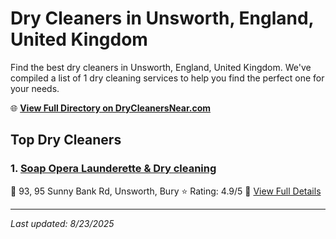 # Dry Cleaners in Unsworth, England, United Kingdom

Find the best dry cleaners in Unsworth, England, United Kingdom. We've compiled a list of 1 dry cleaning services to help you find the perfect one for your needs.

🌐 **[View Full Directory on DryCleanersNear.com](https://drycleanersnear.com/city/United%20Kingdom/England/Unsworth)**

## Top Dry Cleaners

### 1. [Soap Opera Launderette & Dry cleaning](https://drycleanersnear.com/dryCleaner/6892b7367a636409f9a338a3/soap-opera-launderette-dry-cleaning)
📍 93, 95 Sunny Bank Rd, Unsworth, Bury
⭐ Rating: 4.9/5
🔗 [View Full Details](https://drycleanersnear.com/dryCleaner/6892b7367a636409f9a338a3/soap-opera-launderette-dry-cleaning)


---

*Last updated: 8/23/2025*
